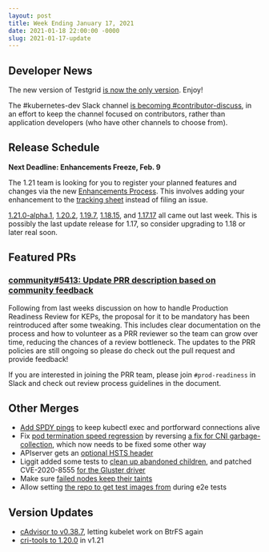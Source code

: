 ```yaml
---
layout: post
title: Week Ending January 17, 2021
date: 2021-01-18 22:00:00 -0000
slug: 2021-01-17-update
---
```


## Developer News

The new version of Testgrid [is now the only version](https://groups.google.com/g/kubernetes-dev/c/dF5h3XuDV7k).  Enjoy!

The #kubernetes-dev Slack channel [is becoming #contributor-discuss](https://groups.google.com/g/kubernetes-dev/c/ShYNQY90k5c), in an effort to keep the channel focused on contributors, rather than application developers (who have other channels to choose from).

## Release Schedule

**Next Deadline: Enhancements Freeze, Feb. 9**

The 1.21 team is looking for you to register your planned features and changes via the new [Enhancements Process](https://groups.google.com/g/kubernetes-dev/c/Hn1bm9YJP6c).  This involves adding your enhancement to the [tracking sheet](https://bit.ly/k8s121-enhancements) instead of filing an issue.

[1.21.0-alpha.1](https://github.com/kubernetes/kubernetes/blob/master/CHANGELOG/CHANGELOG-1.21.md), [1.20.2](https://github.com/kubernetes/kubernetes/blob/master/CHANGELOG/CHANGELOG-1.20.md), [1.19.7](https://github.com/kubernetes/kubernetes/blob/master/CHANGELOG/CHANGELOG-1.19.md), [1.18.15](https://github.com/kubernetes/kubernetes/blob/master/CHANGELOG/CHANGELOG-1.18.md), and [1.17.17](https://github.com/kubernetes/kubernetes/blob/master/CHANGELOG/CHANGELOG-1.17.md) all came out last week. This is possibly the last update release for 1.17, so consider upgrading to 1.18 or later real soon.

## Featured PRs

### [community#5413: Update PRR description based on community feedback](https://github.com/kubernetes/community/pull/5413)

Following from last weeks discussion on how to handle Production Readiness Review for KEPs, the proposal for it to be mandatory has been reintroduced after some tweaking. This includes clear documentation on the process and how to volunteer as a PRR reviewer so the team can grow over time, reducing the chances of a review bottleneck. The updates to the PRR policies are still ongoing so please do check out the pull request and provide feedback!

If you are interested in joining the PRR team, please join `#prod-readiness` in Slack and check out review process guidelines in the document.

## Other Merges

* [Add SPDY pings](https://github.com/kubernetes/kubernetes/pull/97083) to keep kubectl exec and portforward connections alive
* Fix [pod termination speed regression](https://github.com/kubernetes/kubernetes/pull/97980) by reversing [a fix for CNI garbage-collection](https://github.com/kubernetes/kubernetes/issues/88543), which now needs to be fixed some other way
* APIserver gets an [optional HSTS header](https://github.com/kubernetes/kubernetes/pull/96502)
* Liggit added some tests to [clean up abandoned children](https://github.com/kubernetes/kubernetes/pull/98068), and patched CVE-2020-8555 [for the Gluster driver](https://github.com/kubernetes/kubernetes/pull/97922)
* Make sure [failed nodes keep their taints](https://github.com/kubernetes/kubernetes/pull/96876)
* Allow setting [the repo to get test images from](https://github.com/kubernetes/kubernetes/pull/93510) during e2e tests

## Version Updates

* [cAdvisor to v0.38.7](https://github.com/kubernetes/kubernetes/pull/98042), letting kubelet work on BtrFS again
* [cri-tools to 1.20.0](https://github.com/kubernetes/kubernetes/pull/97967) in v1.21
